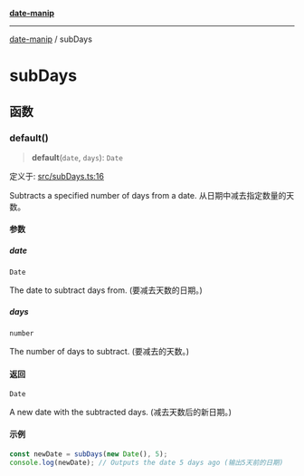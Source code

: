 [**date-manip**](index.md)

***

[date-manip](modules.md) / subDays

# subDays

## 函数

### default()

> **default**(`date`, `days`): `Date`

定义于: [src/subDays.ts:16](https://github.com/fengxinming/date-manip/blob/672f1dce8f57973c145b734bdf778535cf1bb983/src/subDays.ts#L16)

Subtracts a specified number of days from a date.
从日期中减去指定数量的天数。

#### 参数

##### date

`Date`

The date to subtract days from. (要减去天数的日期。)

##### days

`number`

The number of days to subtract. (要减去的天数。)

#### 返回

`Date`

A new date with the subtracted days. (减去天数后的新日期。)

#### 示例

```ts
const newDate = subDays(new Date(), 5);
console.log(newDate); // Outputs the date 5 days ago (输出5天前的日期)
```
